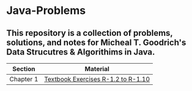 # Java-Problems
## This repository is a collection of problems, solutions, and notes for Micheal T. Goodrich's Data Strucutres & Algorithims in Java.

| Section   | Material                           |
|-----------|------------------------------------|
| Chapter 1 | [Textbook Exercises R-1.2 to R-1.10](https://github.com/Sebastian-Alexis/Java-Problems/tree/master/src/chapter1) |

